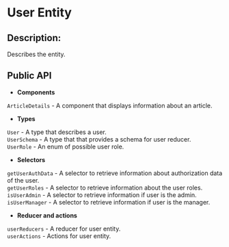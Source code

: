 # User Entity

## Description:

Describes the entity.

## Public API

- **Components**

`ArticleDetails` - A component that displays information about an article.

- **Types**

`User` - A type that describes a user. <br>
`UserSchema` - A type that that provides a schema for user reducer. <br>
`UserRole` - An enum of possible user role. <br>

- **Selectors**

`getUserAuthData` - A selector to retrieve information about authorization data of the user. <br>
`getUserRoles` - A selector to retrieve information about the user roles. <br>
`isUserAdmin` - A selector to retrieve information if user is the admin. <br>
`isUserManager` - A selector to retrieve information if user is the manager. <br>

- **Reducer and actions**

`userReducers` - A reducer  for user entity. <br>
`userActions` - Actions for user entity. <br>






